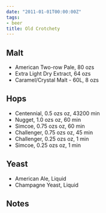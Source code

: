```yaml
---
date: "2011-01-01T00:00:00Z"
tags:
- beer
title: Old Crotchety
---
```

## Malt
-  American Two-row Pale, 80 ozs
-  Extra Light Dry Extract, 64 ozs
-  Caramel/Crystal Malt - 60L, 8 ozs
## Hops
-  Centennial, 0.5 ozs oz, 43200 min
-  Nugget, 1.0 ozs oz, 60 min
-  Simcoe, 0.75 ozs oz, 60 min
-  Challenger, 0.75 ozs oz, 45 min
-  Challenger, 0.25 ozs oz, 1 min
-  Simcoe, 0.25 ozs oz, 1 min
## Yeast
-  American Ale, Liquid
-  Champagne Yeast, Liquid
## Notes

